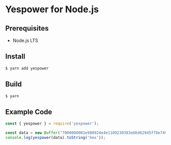Yespower for Node.js
============================

## Prerequisites

* Node.js LTS

## Install

```bash
$ yarn add yespower
```

## Build

```bash
$ yarn
```

## Example Code

```js
const { yespower } = require('yespower');

const data = new Buffer("7000000001e980924e4e1109230383e66d62945ff8e749903bea4336755c00000000000051928aff1b4d72416173a8c3948159a09a73ac3bb556aa6bfbcad1a85da7f4c1d13350531e24031b939b9e2b", "hex");
console.log(yespower(data).toString('hex'));
```

